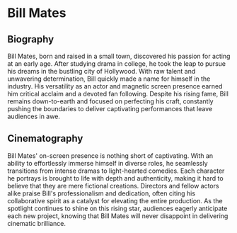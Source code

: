 # Bill Mates

## Biography

Bill Mates, born and raised in a small town, discovered his passion for acting at an early age. After studying drama in college, he took the leap to pursue his dreams in the bustling city of Hollywood. With raw talent and unwavering determination, Bill quickly made a name for himself in the industry. His versatility as an actor and magnetic screen presence earned him critical acclaim and a devoted fan following. Despite his rising fame, Bill remains down-to-earth and focused on perfecting his craft, constantly pushing the boundaries to deliver captivating performances that leave audiences in awe.

## Cinematography

Bill Mates' on-screen presence is nothing short of captivating. With an ability to effortlessly immerse himself in diverse roles, he seamlessly transitions from intense dramas to light-hearted comedies. Each character he portrays is brought to life with depth and authenticity, making it hard to believe that they are mere fictional creations. Directors and fellow actors alike praise Bill's professionalism and dedication, often citing his collaborative spirit as a catalyst for elevating the entire production. As the spotlight continues to shine on this rising star, audiences eagerly anticipate each new project, knowing that Bill Mates will never disappoint in delivering cinematic brilliance.